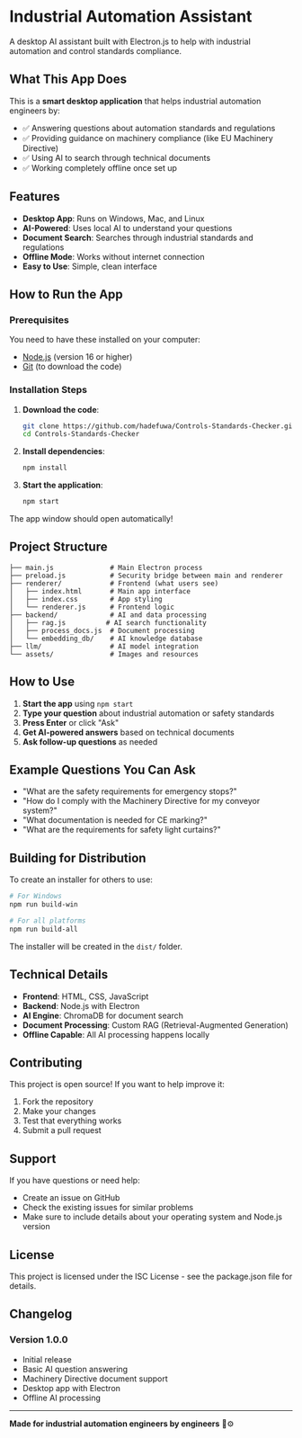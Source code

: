 # Industrial Automation Assistant

A desktop AI assistant built with Electron.js to help with industrial automation and control standards compliance.

## What This App Does

This is a **smart desktop application** that helps industrial automation engineers by:
- ✅ Answering questions about automation standards and regulations
- ✅ Providing guidance on machinery compliance (like EU Machinery Directive)
- ✅ Using AI to search through technical documents
- ✅ Working completely offline once set up

## Features

- **Desktop App**: Runs on Windows, Mac, and Linux
- **AI-Powered**: Uses local AI to understand your questions
- **Document Search**: Searches through industrial standards and regulations
- **Offline Mode**: Works without internet connection
- **Easy to Use**: Simple, clean interface

## How to Run the App

### Prerequisites
You need to have these installed on your computer:
- [Node.js](https://nodejs.org/) (version 16 or higher)
- [Git](https://git-scm.com/) (to download the code)

### Installation Steps

1. **Download the code**:
   ```bash
   git clone https://github.com/hadefuwa/Controls-Standards-Checker.git
   cd Controls-Standards-Checker
   ```

2. **Install dependencies**:
   ```bash
   npm install
   ```

3. **Start the application**:
   ```bash
   npm start
   ```

The app window should open automatically!

## Project Structure

```
├── main.js              # Main Electron process
├── preload.js           # Security bridge between main and renderer
├── renderer/            # Frontend (what users see)
│   ├── index.html       # Main app interface
│   ├── index.css        # App styling
│   └── renderer.js      # Frontend logic
├── backend/             # AI and data processing
│   ├── rag.js          # AI search functionality
│   ├── process_docs.js  # Document processing
│   └── embedding_db/    # AI knowledge database
├── llm/                 # AI model integration
└── assets/              # Images and resources
```

## How to Use

1. **Start the app** using `npm start`
2. **Type your question** about industrial automation or safety standards
3. **Press Enter** or click "Ask"
4. **Get AI-powered answers** based on technical documents
5. **Ask follow-up questions** as needed

## Example Questions You Can Ask

- "What are the safety requirements for emergency stops?"
- "How do I comply with the Machinery Directive for my conveyor system?"
- "What documentation is needed for CE marking?"
- "What are the requirements for safety light curtains?"

## Building for Distribution

To create an installer for others to use:

```bash
# For Windows
npm run build-win

# For all platforms
npm run build-all
```

The installer will be created in the `dist/` folder.

## Technical Details

- **Frontend**: HTML, CSS, JavaScript
- **Backend**: Node.js with Electron
- **AI Engine**: ChromaDB for document search
- **Document Processing**: Custom RAG (Retrieval-Augmented Generation)
- **Offline Capable**: All AI processing happens locally

## Contributing

This project is open source! If you want to help improve it:

1. Fork the repository
2. Make your changes
3. Test that everything works
4. Submit a pull request

## Support

If you have questions or need help:
- Create an issue on GitHub
- Check the existing issues for similar problems
- Make sure to include details about your operating system and Node.js version

## License

This project is licensed under the ISC License - see the package.json file for details.

## Changelog

### Version 1.0.0
- Initial release
- Basic AI question answering
- Machinery Directive document support
- Desktop app with Electron
- Offline AI processing

---

**Made for industrial automation engineers by engineers** 🔧⚙️
